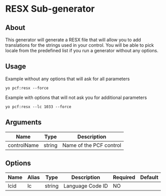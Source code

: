 # RESX Sub-generator

## About

This generator will generate a RESX file that will allow you to add translations for the strings used in your control. You will be able to pick locale from the predefined list if you run a generator without any options.

## Usage

Example without any options that will ask for all parameters

```
yo pcf:resx --force
```

Example with options that will not ask you for additional parameters

```
yo pcf:resx --lc 1033 --force
```

## Arguments

| Name        | Type   | Description             |
| ----------- | ------ | ----------------------- |
| controlName | string | Name of the PCF control |

## Options

| Name | Alias | Type   | Description      | Required | Default |
| ---- | ----- | ------ | ---------------- | -------- | ------- |
| lcid | lc    | string | Language Code ID | NO       |         |